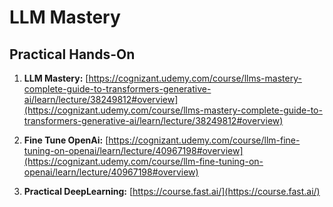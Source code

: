 # LLM Mastery

## Practical Hands-On
1. **LLM Mastery:** [https://cognizant.udemy.com/course/llms-mastery-complete-guide-to-transformers-generative-ai/learn/lecture/38249812#overview](https://cognizant.udemy.com/course/llms-mastery-complete-guide-to-transformers-generative-ai/learn/lecture/38249812#overview)

1. **Fine Tune OpenAi:** [https://cognizant.udemy.com/course/llm-fine-tuning-on-openai/learn/lecture/40967198#overview](https://cognizant.udemy.com/course/llm-fine-tuning-on-openai/learn/lecture/40967198#overview)

1. **Practical DeepLearning:** [https://course.fast.ai/](https://course.fast.ai/) 
